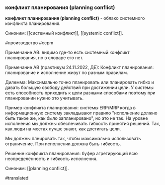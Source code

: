 ### конфликт планирования (planning conflict)

**конфликт планирования (planning conflict)** - облако системного конфликта планирования.

Синоним: [[системный конфликт]], [[systemic conflict]].

#производство
#ccpm 


Примечание АВ: видимо где-то есть системный конфликт планирования, но в словаре его нет.

Примечание АВ (практикум 24.11.2022, ДЕ): 
Конфликт планирования: планирование и исполнение живут по разным правилам. 
 
Дилемма: Максимально точно планировать или планировать гибко и давать большую свободу действий при достижении цели. У системы есть способность приходить к цели разными способами поэтому при планировании нужно это учитывать.
 
 Пример конфликта планирования:  системы ERP/MRP когда в информационную систему закладывают правило  "исполнение должно быть такое же,  как было запланировано", но это не так. На уровне исполнения мы должны обеспечивать гибкость принятия решений. Так, как люди на местах лучше знают, как достигать цели.
 
 Мы должны плнировать так, чтобы максимально использовать ограничение. При исполнении должна быть гибкость.
 
 Решение конфликта планирования:  буфер агрегирующий всю неопределённость и гибкость исполнения.

Синоним: [[planning conflict]].

#translated
